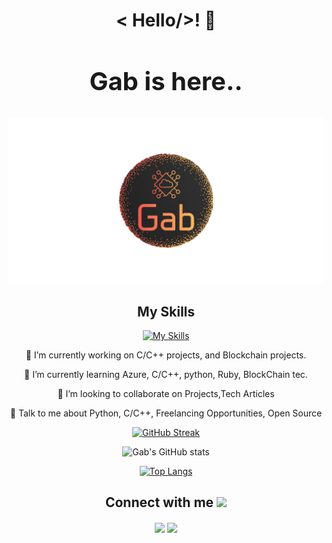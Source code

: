 <div align="center">
  <h1>&lt; Hello/&gt;! 👋</h1>

  <div>
    <h2 style="font-size:40px;">Gab is here..</h2>
    <img src="Logo.png" alt="My logo" width="700"/>
  </div>

  <h2>My Skills</h2>
  
[![My Skills](https://skillicons.dev/icons?i=aws,azure,docker,nginx,heroku,wordpress,flask,linux,bash,git,github,c,cpp,java,py,pytorch,tensorflow,r,rust,js,cmake,css,html,figma,sketchup)](https://skillicons.dev)

🔭 I’m currently working on C/C++ projects, and Blockchain projects.

🌱 I’m currently learning Azure, C/C++, python, Ruby, BlockChain tec. 

👯 I’m looking to collaborate on Projects,Tech Articles 

💬 Talk to me about Python, C/C++, Freelancing Opportunities, Open Source 

  
  
  [![GitHub Streak](https://github-readme-streak-stats.herokuapp.com?user=gab-182&theme=gruvbox_duo&hide_border=true)](https://github.com/gab-182)  
  
  
  ![Gab's GitHub stats](https://github-readme-stats-sigma-five.vercel.app/api?username=gab-182&show_icons=true&theme=radical)
  
  [![Top Langs](https://github-readme-stats-sigma-five.vercel.app/api/top-langs/?username=gab-182&langs_count=9&show_icons=true&theme=radical&layout=compact)](https://github.com/gab-182/github-readme-stats)

<h2> Connect with me <img src='https://raw.githubusercontent.com/ShahriarShafin/ShahriarShafin/main/Assets/handshake.gif' width="50px"> </h2>
<a href = 'https://www.linkedin.com/in/ghaiath-abdoush/'> <img width = '32px' align= 'center' src="https://raw.githubusercontent.com/rahulbanerjee26/githubAboutMeGenerator/main/icons/linked-in-alt.svg"/></a> 
<a href = 'https://www.twitter.com/Gab__182'> <img width = '32px' align= 'center' src="https://raw.githubusercontent.com/rahulbanerjee26/githubAboutMeGenerator/main/icons/twitter.svg"/></a>  



<br>
</div>
